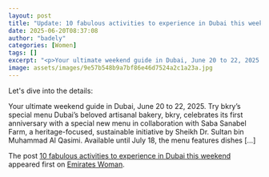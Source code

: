```yaml
---
layout: post
title: "Update: 10 fabulous activities to experience in Dubai this weekend"
date: 2025-06-20T08:37:08
author: "badely"
categories: [Women]
tags: []
excerpt: "<p>Your ultimate weekend guide in Dubai, June 20 to 22, 2025. Try bkry’s special menu Dubai’s beloved artisanal bakery, bkry, celebrates its first ann"
image: assets/images/9e57b548b9a7bf86e46d7524a2c1a23a.jpg
---
```


Let's dive into the details: <p>Your ultimate weekend guide in Dubai, June 20 to 22, 2025. Try bkry’s special menu Dubai’s beloved artisanal bakery, bkry, celebrates its first anniversary with a special new menu in collaboration with Saba Sanabel Farm, a heritage-focused, sustainable initiative by Sheikh Dr. Sultan bin Muhammad Al Qasimi. Available until July 18, the menu features dishes [&#8230;]</p>
<p>The post <a href="https://emirateswoman.com/10-fabulous-activities-to-experience-in-dubai-this-weekend/" rel="nofollow">10 fabulous activities to experience in Dubai this weekend</a> appeared first on <a href="https://emirateswoman.com" rel="nofollow">Emirates Woman</a>.</p>

